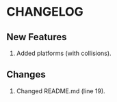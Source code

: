 # CHANGELOG

## New Features

1. Added platforms (with collisions).

## Changes

1. Changed README.md (line 19).
